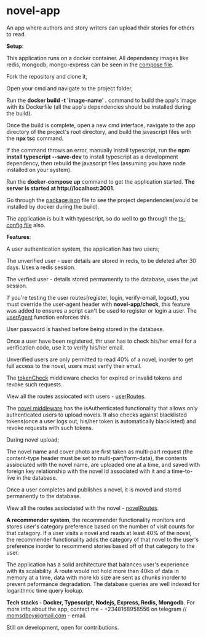 # novel-app
An app where authors and story writers can upload their stories for others to read.

**Setup**:

This application runs on a docker container. All dependency images like redis, mongodb, mongo-express can be seen in the [compose file](https://github.com/brainbox001/novel-app/blob/master/compose.yaml).

Fork the repository and clone it, 

Open your cmd and navigate to the project folder, 

Run the **docker build -t 'image-name' .** command to build the app's image with its Dockerfile (all the app's dependencies should be installed during the build).

Once the build is complete, open a new cmd interface, navigate to the app directory of the project's root directory, and build the javascript files with the **npx tsc** command.

If the command throws an error, manually install typescript, run the **npm install typescript --save-dev** to install typescript as a development dependency, then rebuild the javascript files (assuming you have node installed on your system).

Run the **docker-compose up** command to get the application started. **The server is started at http://localhost:3001**.

Go through the [package.json](https://github.com/brainbox001/novel-app/blob/master/app/package.json) file to see the project dependencies(would be installed by docker during the build).

The application is built with typescript, so do well to go through the [ts-config file](https://github.com/brainbox001/novel-app/blob/master/app/tsconfig.json) also.

**Features**:

A user authentication system, the application has two users;

The unverified user - user details are stored in redis, to be deleted after 30 days. Uses a redis session.

The verfied user - details stored permamently to the database, uses the jwt session.

If you're testing the user routes(register, login, verify-email, logout), you must override the user-agent header with **novel-app/check**, this feature was added to ensures a script can't be used to register or login a user. The [userAgent](https://github.com/brainbox001/novel-app/blob/master/app/src/middlewares/user.ts) function enforces this.

User password is hashed before being stored in the database.

Once a user have been registered, thr user has to check his/her email for a verification code, use it to verify his/her email.

Unverified users are only permitted to read 40% of a novel, inorder to get full access to the novel, users must verify their email.

The [tokenCheck](https://github.com/brainbox001/novel-app/blob/master/app/src/middlewares/tokenCheck.ts) middleware checks for expired or invalid tokens and revoke such requests.

View all the routes assiocated with users - [userRoutes](https://github.com/brainbox001/novel-app/blob/master/app/src/routers/userRoute.ts).

The [novel middleware](https://github.com/brainbox001/novel-app/blob/master/app/src/middlewares/novel.ts#L9) has the isAuthenticated functionality that allows only authenticated users to upload novels. It also checks against blacklisted tokens(once a user logs out, his/her token is automatically blacklisted) and revoke requests with such tokens.

During novel upload;

The novel name and cover photo are first taken as multi-part request (the content-type header must be set to multi-part/form-data), the contents assiociated with the novel name, are uploaded one at a time, and saved with foreign key relationship with the novel Id associated with it and a time-to-live in the database.

Once a user completes and publishes a novel, it is moved and stored permanently to the database.

View all the routes assiociated with the novel - [novelRoutes](https://github.com/brainbox001/novel-app/blob/master/app/src/routers/novelRoute.ts).

**A recommender system**, the recommender functionality monitors and stores user's category preference based on the number of visit counts for that category. If a user visits a novel and reads at least 40% of the novel, the recommender functionality adds the category of that novel to the user's preference inorder to recommend stories based off of that category to the user.

The application has a solid architecture that balances user's experience with its scalability. A route would not hold more than 40kb of data in memory at a time, data with more kb size are sent as chunks inorder to prevent peformance degradation.
The database queries are well indexed for logarithmic time query lookup.

**Tech stacks - Docker, Typescript, Nodejs, Express, Redis, Mongodb**.
For more info about the app, contact me - +2348168958556 on telegram // momsdboy@gmail.com - email.

Still on development, open for contributions.
